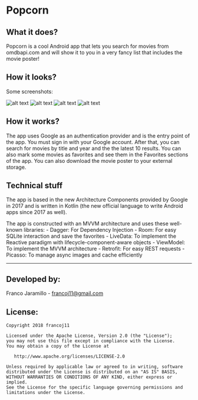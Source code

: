 # Popcorn

## What it does?
Popcorn is a cool Android app that lets you search for movies from omdbapi.com and will show it to you in a very fancy list that includes the movie poster!

## How it looks?
Some screenshots:

![alt text](https://github.com/francoj11/popcorn/blob/master/screenshots/1small.png "Screenshot 1")
![alt text](https://github.com/francoj11/popcorn/blob/master/screenshots/2small.png "Screenshot 2")
![alt text](https://github.com/francoj11/popcorn/blob/master/screenshots/3small.png "Screenshot 3")
![alt text](https://github.com/francoj11/popcorn/blob/master/screenshots/4small.png "Screenshot 4")

## How it works?
The app uses Google as an authentication provider and is the entry point of the app. You must sign in with your Google account. After that, you can search for movies by title and year and the the latest 10 results. You can also mark some movies as favorites and see them in the Favorites sections of the app. You can also download the movie poster to your external storage.

## Technical stuff
The app is based in the new Architecture Components provided by Google in 2017 and is written in Kotlin (the new official language to write Android apps since 2017 as well). 

The app is constructed with an MVVM architecture and uses these well-known libraries:
    - Dagger: For Dependency Injection
    - Room: For easy SQLite interaction and save the favorites
    - LiveData: To implement the Reactive paradigm with lifecycle-component-aware objects
    - ViewModel: To implement the MVVM architecture
    - Retrofit: For easy REST requests
    - Picasso: To manage async images and cache efficiently
    
-----------------
## Developed by:
Franco Jaramillo - francoj11@gmail.com

## License:
    Copyright 2018 francoj11

    Licensed under the Apache License, Version 2.0 (the "License");
    you may not use this file except in compliance with the License.
    You may obtain a copy of the License at

       http://www.apache.org/licenses/LICENSE-2.0

    Unless required by applicable law or agreed to in writing, software
    distributed under the License is distributed on an "AS IS" BASIS,
    WITHOUT WARRANTIES OR CONDITIONS OF ANY KIND, either express or implied.
    See the License for the specific language governing permissions and
    limitations under the License.
